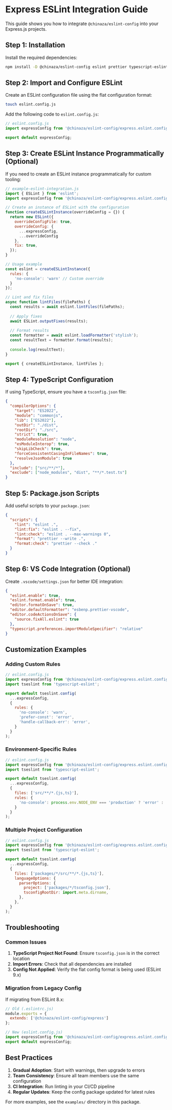 # Express ESLint Integration Guide

This guide shows you how to integrate `@chinaza/eslint-config` into your Express.js projects.

## Step 1: Installation

Install the required dependencies:

```bash
npm install -D @chinaza/eslint-config eslint prettier typescript-eslint
```

## Step 2: Import and Configure ESLint

Create an ESLint configuration file using the flat configuration format:

```bash
touch eslint.config.js
```

Add the following code to `eslint.config.js`:

```javascript
// eslint.config.js
import expressConfig from '@chinaza/eslint-config/express.eslint.config';

export default expressConfig;
```

## Step 3: Create ESLint Instance Programmatically (Optional)

If you need to create an ESLint instance programmatically for custom tooling:

```javascript
// example-eslint-integration.js
import { ESLint } from 'eslint';
import expressConfig from '@chinaza/eslint-config/express.eslint.config';

// Create an instance of ESLint with the configuration
function createESLintInstance(overrideConfig = {}) {
  return new ESLint({
    overrideConfigFile: true,
    overrideConfig: {
      ...expressConfig,
      ...overrideConfig
    },
    fix: true,
  });
}

// Usage example
const eslint = createESLintInstance({
  rules: {
    'no-console': 'warn' // Custom override
  }
});

// Lint and fix files
async function lintFiles(filePaths) {
  const results = await eslint.lintFiles(filePaths);
  
  // Apply fixes
  await ESLint.outputFixes(results);
  
  // Format results
  const formatter = await eslint.loadFormatter('stylish');
  const resultText = formatter.format(results);
  
  console.log(resultText);
}

export { createESLintInstance, lintFiles };
```

## Step 4: TypeScript Configuration

If using TypeScript, ensure you have a `tsconfig.json` file:

```json
{
  "compilerOptions": {
    "target": "ES2022",
    "module": "commonjs",
    "lib": ["ES2022"],
    "outDir": "./dist",
    "rootDir": "./src",
    "strict": true,
    "moduleResolution": "node",
    "esModuleInterop": true,
    "skipLibCheck": true,
    "forceConsistentCasingInFileNames": true,
    "resolveJsonModule": true
  },
  "include": ["src/**/*"],
  "exclude": ["node_modules", "dist", "**/*.test.ts"]
}
```

## Step 5: Package.json Scripts

Add useful scripts to your `package.json`:

```json
{
  "scripts": {
    "lint": "eslint .",
    "lint:fix": "eslint . --fix",
    "lint:check": "eslint . --max-warnings 0",
    "format": "prettier --write .",
    "format:check": "prettier --check ."
  }
}
```

## Step 6: VS Code Integration (Optional)

Create `.vscode/settings.json` for better IDE integration:

```json
{
  "eslint.enable": true,
  "eslint.format.enable": true,
  "editor.formatOnSave": true,
  "editor.defaultFormatter": "esbenp.prettier-vscode",
  "editor.codeActionsOnSave": {
    "source.fixAll.eslint": true
  },
  "typescript.preferences.importModuleSpecifier": "relative"
}
```

## Customization Examples

### Adding Custom Rules

```javascript
// eslint.config.js
import expressConfig from '@chinaza/eslint-config/express.eslint.config';
import tseslint from 'typescript-eslint';

export default tseslint.config(
  ...expressConfig,
  {
    rules: {
      'no-console': 'warn',
      'prefer-const': 'error',
      'handle-callback-err': 'error',
    }
  }
);
```

### Environment-Specific Rules

```javascript
// eslint.config.js
import expressConfig from '@chinaza/eslint-config/express.eslint.config';
import tseslint from 'typescript-eslint';

export default tseslint.config(
  ...expressConfig,
  {
    files: ['src/**/*.{js,ts}'],
    rules: {
      'no-console': process.env.NODE_ENV === 'production' ? 'error' : 'warn',
    }
  }
);
```

### Multiple Project Configuration

```javascript
// eslint.config.js
import expressConfig from '@chinaza/eslint-config/express.eslint.config';
import tseslint from 'typescript-eslint';

export default tseslint.config(
  ...expressConfig,
  {
    files: ['packages/*/src/**/*.{js,ts}'],
    languageOptions: {
      parserOptions: {
        project: ['packages/*/tsconfig.json'],
        tsconfigRootDir: import.meta.dirname,
      },
    },
  }
);
```

## Troubleshooting

### Common Issues

1. **TypeScript Project Not Found**: Ensure `tsconfig.json` is in the correct location
2. **Import Errors**: Check that all dependencies are installed
3. **Config Not Applied**: Verify the flat config format is being used (ESLint 9.x)

### Migration from Legacy Config

If migrating from ESLint 8.x:

```javascript
// Old (.eslintrc.js)
module.exports = {
  extends: ['@chinaza/eslint-config/express']
};

// New (eslint.config.js)
import expressConfig from '@chinaza/eslint-config/express.eslint.config';
export default expressConfig;
```

## Best Practices

1. **Gradual Adoption**: Start with warnings, then upgrade to errors
2. **Team Consistency**: Ensure all team members use the same configuration
3. **CI Integration**: Run linting in your CI/CD pipeline
4. **Regular Updates**: Keep the config package updated for latest rules

For more examples, see the `examples/` directory in this package.